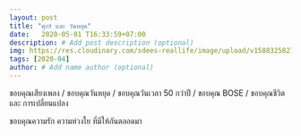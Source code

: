 ```yaml
---
layout: post
title: "ศุกร์ และ วันหยุด"
date:   2020-05-01 T16:33:59+07:00
description: # Add post description (optional)
img: https://res.cloudinary.com/sdees-reallife/image/upload/v1588325827/IMG_20200501_163350.jpg # Add image post (optional)
tags: [2020-04]
author: # Add name author (optional)
---
```

ขอบคุณเสียงเพลง / ขอบคุณวันหยุด / ขอบคุณวันเวลา 50 กว่าปี / ขอบคุณ BOSE / ขอบคุณชีวิต และ การเปลี่ยนแปลง

<i class="fa fa-child" style="color:plum"></i>

ขอบคุณความรัก ความห่วงใย ที่มีให้กันตลอดมา
